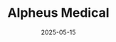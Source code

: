 ---  
layout: startup_page  
title: "Alpheus Medical"  
id: "alpheusmedical.com"  
permalink: "/alpheusmedicalalpheusmedical.com05152025/"  
website: "http://www.alpheusmedical.com/"  
funding_round: "Series B"  
funding_amount: "$52M"  
investors: "HealthQuest Capital, Samsara BioCapital, OrbiMed, Action Potential Venture Capital, BrightEdge, Brain Tumor Investment Fund, Sontag Innovation Fund"  
about: "Alpheus Medical is a clinical-stage oncology company developing sonodynamic therapy (SDT) for solid tumors. Their platform combines low-intensity diffuse ultrasound (LIDU™) with oral 5-aminolevulinic acid (5-ALA) to selectively target and destroy cancer cells while sparing healthy tissue. This novel approach is designed to be non-invasive and suitable for outpatient settings."  
markets: "Healthtech, Oncology"  
hq: "Chanhassen, Minnesota, United States"  
founded_year: "2014"  
linkedin: "https://www.linkedin.com/company/alpheus-medical-inc"  
twitter: "https://twitter.com/alpheusmedical"  
instagram: ""  
facebook: "https://www.facebook.com/100083582269193"  
crunchbase: "https://www.crunchbase.com/organization/alpheus-medical"  
pitchbook: "https://pitchbook.com/profiles/company/186247-18"  

date_display: "15-May-2025"  
date: "2025-05-15"

# SEO Optimization  
meta_title: "Alpheus Medical - Series B Funding ($52M)"  
meta_description: "Alpheus Medical, Alpheus Medical is a clinical-stage oncology company developing sonodynamic therapy (SDT) for solid tumors. Their platform combines low-intensity diff..."  
meta_keywords: "Alpheus Medical, Healthtech, Oncology, Series B funding"  
canonical_url: "https://startup.projectstartups.com/alpheusmedicalalpheusmedical.com05152025/"  
---